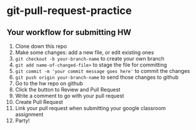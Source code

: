 # git-pull-request-practice

## Your workflow for submitting HW
1. Clone down this repo
1. Make some changes: add a new file, or edit existing ones
1. `git checkout -b your-branch-name` to create your own branch
1. `git add name-of-changed-file>` to stage the file for committing
1. `git commit -m 'your commit message goes here'` to commit the changes
1. `git push origin your-branch-name` to send those changes to github
1. Go to the hw repo on github
1. Click the button to Review and Pull Request
1. Write a comment to go with your pull request
1. Create Pull Request
1. Link your pull request when submitting your google classroom assignment
1. Party!